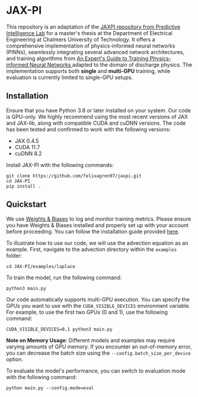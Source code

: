 # JAX-PI

This repository is an adaptation of the [JAXPI repository from Predictive Intelligence Lab](https://github.com/PredictiveIntelligenceLab/jaxpi) for a master's thesis at the Department of Electrical Engineering at Chalmers University of Technology. It offers a comprehensive implementation of physics-informed neural networks (PINNs), seamlessly integrating several advanced network architectures, and training algorithms from [An Expert's Guide to Training Physics-informed Neural Networks
](https://arxiv.org/abs/2308.08468) adapted to the domain of discharge physics. The implementation supports both **single** and **multi-GPU** training, while evaluation is currently limited to single-GPU setups.

## Installation

Ensure that you have Python 3.8 or later installed on your system.
Our code is GPU-only.
We highly recommend using the most recent versions of JAX and JAX-lib, along with compatible CUDA and cuDNN versions.
The code has been tested and confirmed to work with the following versions:

- JAX 0.4.5
- CUDA 11.7
- cuDNN 8.2


Install JAX-PI with the following commands:

``` 
git clone https://github.com/felixagren97/jaxpi.git
cd JAX-PI
pip install .
```

## Quickstart

We use [Weights & Biases](https://wandb.ai/site) to log and monitor training metrics. 
Please ensure you have Weights & Biases installed and properly set up with your account before proceeding. 
You can follow the installation guide provided [here](https://docs.wandb.ai/quickstart).

To illustrate how to use our code, we will use the advection equation as an example. 
First, navigate to the advection directory within the `examples` folder:

``` 
cd JAX-PI/examples/laplace
``` 
To train the model, run the following command:
```
python3 main.py 
```

Our code automatically supports multi-GPU execution. 
You can specify the GPUs you want to use with the `CUDA_VISIBLE_DEVICES` environment variable. For example, to use the first two GPUs (0 and 1), use the following command:

```
CUDA_VISIBLE_DEVICES=0,1 python3 main.py
```

**Note on Memory Usage**: Different models and examples may require varying amounts of GPU memory. 
If you encounter an out-of-memory error, you can decrease the batch size using the `--config.batch_size_per_device` option.

To evaluate the model's performance, you can switch to evaluation mode with the following command:

```
python main.py --config.mode=eval
```


